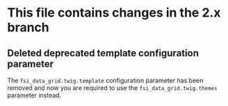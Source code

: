 # This file contains changes in the 2.x branch

## Deleted deprecated template configuration parameter

The `fsi_data_grid.twig.template` configuration parameter has been removed and 
now you are required to use the `fsi_data_grid.twig.themes` parameter instead.
